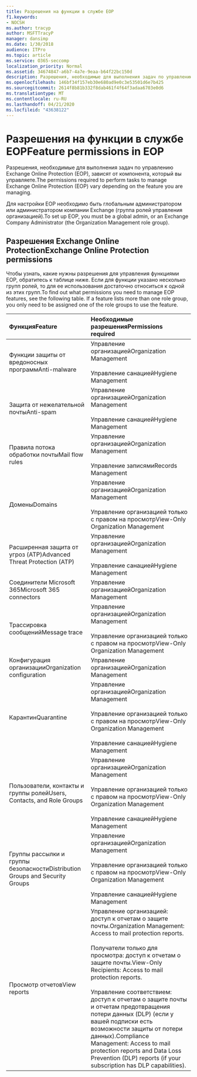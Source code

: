 ```yaml
---
title: Разрешения на функции в службе EOP
f1.keywords:
- NOCSH
ms.author: tracyp
author: MSFTTracyP
manager: dansimp
ms.date: 1/30/2018
audience: ITPro
ms.topic: article
ms.service: O365-seccomp
localization_priority: Normal
ms.assetid: 34674847-a6b7-4a7e-9eaa-b64f22bc150d
description: Разрешения, необходимые для выполнения задач по управлению службой Microsoft Exchange Online Protection (EOP), зависят от управляемых функций.
ms.openlocfilehash: 146bf34f157eb30e680ad9e0c3e53501d6e7b425
ms.sourcegitcommit: 2614f8b81b332f8dab461f4f64f3adaa6703e0d6
ms.translationtype: MT
ms.contentlocale: ru-RU
ms.lasthandoff: 04/21/2020
ms.locfileid: "43638122"
---
```

# <a name="feature-permissions-in-eop"></a><span data-ttu-id="73e7a-103">Разрешения на функции в службе EOP</span><span class="sxs-lookup"><span data-stu-id="73e7a-103">Feature permissions in EOP</span></span>

<span data-ttu-id="73e7a-104">Разрешения, необходимые для выполнения задач по управлению Exchange Online Protection (EOP), зависят от компонента, который вы управляете.</span><span class="sxs-lookup"><span data-stu-id="73e7a-104">The permissions required to perform tasks to manage Exchange Online Protection (EOP) vary depending on the feature you are managing.</span></span>

<span data-ttu-id="73e7a-105">Для настройки EOP необходимо быть глобальным администратором или администратором компании Exchange (группа ролей управления организацией).</span><span class="sxs-lookup"><span data-stu-id="73e7a-105">To set up EOP, you must be a global admin, or an Exchange Company Administrator (the Organization Management role group).</span></span>

## <a name="exchange-online-protection-permissions"></a><span data-ttu-id="73e7a-106">Разрешения Exchange Online Protection</span><span class="sxs-lookup"><span data-stu-id="73e7a-106">Exchange Online Protection permissions</span></span>

<span data-ttu-id="73e7a-p101">Чтобы узнать, какие нужны разрешения для управления функциями EOP, обратитесь к таблице ниже. Если для функции указано несколько групп ролей, то для ее использования достаточно относиться к одной из этих групп.</span><span class="sxs-lookup"><span data-stu-id="73e7a-p101">To find out what permissions you need to manage EOP features, see the following table. If a feature lists more than one role group, you only need to be assigned one of the role groups to use the feature.</span></span>

|<span data-ttu-id="73e7a-109">**Функция**</span><span class="sxs-lookup"><span data-stu-id="73e7a-109">**Feature**</span></span>|<span data-ttu-id="73e7a-110">**Необходимые разрешения**</span><span class="sxs-lookup"><span data-stu-id="73e7a-110">**Permissions required**</span></span>|
|:-----|:-----|
|<span data-ttu-id="73e7a-111">Функции защиты от вредоносных программ</span><span class="sxs-lookup"><span data-stu-id="73e7a-111">Anti-malware</span></span>|<span data-ttu-id="73e7a-112">Управление организацией</span><span class="sxs-lookup"><span data-stu-id="73e7a-112">Organization Management</span></span> <br/><br/> <span data-ttu-id="73e7a-113">Управление санацией</span><span class="sxs-lookup"><span data-stu-id="73e7a-113">Hygiene Management</span></span>|
|<span data-ttu-id="73e7a-114">Защита от нежелательной почты</span><span class="sxs-lookup"><span data-stu-id="73e7a-114">Anti-spam</span></span>|<span data-ttu-id="73e7a-115">Управление организацией</span><span class="sxs-lookup"><span data-stu-id="73e7a-115">Organization Management</span></span> <br/><br/> <span data-ttu-id="73e7a-116">Управление санацией</span><span class="sxs-lookup"><span data-stu-id="73e7a-116">Hygiene Management</span></span>|
|<span data-ttu-id="73e7a-117">Правила потока обработки почты</span><span class="sxs-lookup"><span data-stu-id="73e7a-117">Mail flow rules</span></span>|<span data-ttu-id="73e7a-118">Управление организацией</span><span class="sxs-lookup"><span data-stu-id="73e7a-118">Organization Management</span></span> <br/><br/> <span data-ttu-id="73e7a-119">Управление записями</span><span class="sxs-lookup"><span data-stu-id="73e7a-119">Records Management</span></span>|
|<span data-ttu-id="73e7a-120">Домены</span><span class="sxs-lookup"><span data-stu-id="73e7a-120">Domains</span></span>|<span data-ttu-id="73e7a-121">Управление организацией</span><span class="sxs-lookup"><span data-stu-id="73e7a-121">Organization Management</span></span> <br/><br/> <span data-ttu-id="73e7a-122">Управление организацией только с правом на просмотр</span><span class="sxs-lookup"><span data-stu-id="73e7a-122">View-Only Organization Management</span></span>|
|<span data-ttu-id="73e7a-123">Расширенная защита от угроз (ATP)</span><span class="sxs-lookup"><span data-stu-id="73e7a-123">Advanced Threat Protection (ATP)</span></span>|<span data-ttu-id="73e7a-124">Управление организацией</span><span class="sxs-lookup"><span data-stu-id="73e7a-124">Organization Management</span></span> <br/><br/> <span data-ttu-id="73e7a-125">Управление санацией</span><span class="sxs-lookup"><span data-stu-id="73e7a-125">Hygiene Management</span></span>|
|<span data-ttu-id="73e7a-126">Соединители Microsoft 365</span><span class="sxs-lookup"><span data-stu-id="73e7a-126">Microsoft 365 connectors</span></span>|<span data-ttu-id="73e7a-127">Управление организацией</span><span class="sxs-lookup"><span data-stu-id="73e7a-127">Organization Management</span></span>|
|<span data-ttu-id="73e7a-128">Трассировка сообщений</span><span class="sxs-lookup"><span data-stu-id="73e7a-128">Message trace</span></span>|<span data-ttu-id="73e7a-129">Управление организацией</span><span class="sxs-lookup"><span data-stu-id="73e7a-129">Organization Management</span></span> <br/><br/> <span data-ttu-id="73e7a-130">Управление организацией только с правом на просмотр</span><span class="sxs-lookup"><span data-stu-id="73e7a-130">View-Only Organization Management</span></span>|
|<span data-ttu-id="73e7a-131">Конфигурация организации</span><span class="sxs-lookup"><span data-stu-id="73e7a-131">Organization configuration</span></span>|<span data-ttu-id="73e7a-132">Управление организацией</span><span class="sxs-lookup"><span data-stu-id="73e7a-132">Organization Management</span></span>|
|<span data-ttu-id="73e7a-133">Карантин</span><span class="sxs-lookup"><span data-stu-id="73e7a-133">Quarantine</span></span>|<span data-ttu-id="73e7a-134">Управление организацией</span><span class="sxs-lookup"><span data-stu-id="73e7a-134">Organization Management</span></span> <br/><br/> <span data-ttu-id="73e7a-135">Управление организацией только с правом на просмотр</span><span class="sxs-lookup"><span data-stu-id="73e7a-135">View-Only Organization Management</span></span> <br/><br/> <span data-ttu-id="73e7a-136">Управление санацией</span><span class="sxs-lookup"><span data-stu-id="73e7a-136">Hygiene Management</span></span>|
|<span data-ttu-id="73e7a-137">Пользователи, контакты и группы ролей</span><span class="sxs-lookup"><span data-stu-id="73e7a-137">Users, Contacts, and Role Groups</span></span>|<span data-ttu-id="73e7a-138">Управление организацией</span><span class="sxs-lookup"><span data-stu-id="73e7a-138">Organization Management</span></span> <br/><br/> <span data-ttu-id="73e7a-139">Управление организацией только с правом на просмотр</span><span class="sxs-lookup"><span data-stu-id="73e7a-139">View-Only Organization Management</span></span> <br/><br/> <span data-ttu-id="73e7a-140">Управление санацией</span><span class="sxs-lookup"><span data-stu-id="73e7a-140">Hygiene Management</span></span>|
|<span data-ttu-id="73e7a-141">Группы рассылки и группы безопасности</span><span class="sxs-lookup"><span data-stu-id="73e7a-141">Distribution Groups and Security Groups</span></span>|<span data-ttu-id="73e7a-142">Управление организацией</span><span class="sxs-lookup"><span data-stu-id="73e7a-142">Organization Management</span></span> <br/><br/> <span data-ttu-id="73e7a-143">Управление организацией только с правом на просмотр</span><span class="sxs-lookup"><span data-stu-id="73e7a-143">View-Only Organization Management</span></span> <br/><br/> <span data-ttu-id="73e7a-144">Управление санацией</span><span class="sxs-lookup"><span data-stu-id="73e7a-144">Hygiene Management</span></span>|
|<span data-ttu-id="73e7a-145">Просмотр отчетов</span><span class="sxs-lookup"><span data-stu-id="73e7a-145">View reports</span></span>|<span data-ttu-id="73e7a-146">Управление организацией: доступ к отчетам о защите почты.</span><span class="sxs-lookup"><span data-stu-id="73e7a-146">Organization Management: Access to mail protection reports.</span></span> <br/><br/> <span data-ttu-id="73e7a-147">Получатели только для просмотра: доступ к отчетам о защите почты.</span><span class="sxs-lookup"><span data-stu-id="73e7a-147">View-Only Recipients: Access to mail protection reports.</span></span>  <br/><br/> <span data-ttu-id="73e7a-148">Управление соответствием: доступ к отчетам о защите почты и отчетам предотвращения потери данных (DLP) (если у вашей подписки есть возможности защиты от потери данных).</span><span class="sxs-lookup"><span data-stu-id="73e7a-148">Compliance Management: Access to mail protection reports and Data Loss Prevention (DLP) reports (if your subscription has DLP capabilities).</span></span>|

